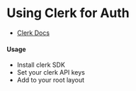 # Using Clerk for Auth

- [Clerk Docs](https://clerk.com/docs)

#### Usage

- Install clerk SDK
- Set your clerk API keys
- Add <ClerkProvider> to your root layout
